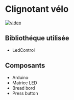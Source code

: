 # __Clignotant vélo__

[![video](https://img.youtube.com/vi/A3YGFTn7JCA/0.jpg)](https://www.youtube.com/watch?v=A3YGFTn7JCA)

## __Bibliothéque utilisée__

+ LedControl

## __Composants__

+ Arduino
+ Matrice LED
+ Bread bord
+ Press button
